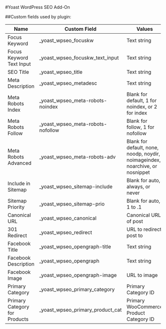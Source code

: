 #Yoast WordPress SEO Add-On

##Custom fields used by plugin: 

| Name                                    | Custom Field                                | Values                                                                        |
| ----------------------------------------| --------------------------------------------| ----------------------------------------------------------------------------- |
| Focus Keyword                           | _yoast_wpseo_focuskw                        | Text string                                                                   |
| Focus Keyword Text Input                | _yoast_wpseo_focuskw_text_input             | Text string                                                                   |
| SEO Title                               | _yoast_wpseo_title                          | Text string                                                                   |
| Meta Description                        | _yoast_wpseo_metadesc                       | Text string                                                                   |
| Meta Robots Index                       | _yoast_wpseo_meta-robots-noindex            | Blank for default, 1 for noindex, or 2 for index                              |
| Meta Robots Follow                      | _yoast_wpseo_meta-robots-nofollow           | Blank for follow, 1 for nofollow                                              |
| Meta Robots Advanced                    | _yoast_wpseo_meta-robots-adv                | Blank for default, none, noodp, noydir, noimageindex, noarchive, or nosnippet |
| Include in Sitemap                      | _yoast_wpseo_sitemap-include                | Blank for auto, always, or never                                              |
| Sitemap Priority                        | _yoast_wpseo_sitemap-prio                   | Blank for auto, 1 to .1                                                       |
| Canonical URL                           | _yoast_wpseo_canonical                      | Canonical URL of post                                                         |
| 301 Redirect                            | _yoast_wpseo_redirect                       | URL to redirect post to                                                       |
| Facebook Title                          | _yoast_wpseo_opengraph-title                | Text string                                                                   |
| Facebook Description                    | _yoast_wpseo_opengraph                      | Text string                                                                   |
| Facebook Image                          | _yoast_wpseo_opengraph-image                | URL to image                                                                  |
| Primary Category                        | _yoast_wpseo_primary_category               | Primary Category ID                                                           |
| Primary Category for Products           | _yoast_wpseo_primary_product_cat            | Primary WooCommerce Product Category ID                                       |